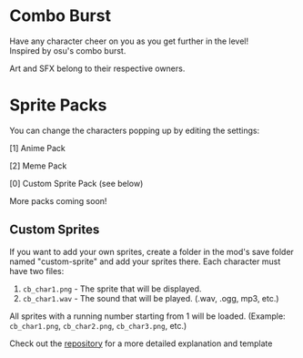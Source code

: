 # Combo Burst

Have any character cheer on you as you get further in the level!  
Inspired by osu's combo burst.

Art and SFX belong to their respective owners.

# Sprite Packs

You can change the characters popping up by editing the settings:

[1] Anime Pack  

[2] Meme Pack  

[0] Custom Sprite Pack (see below)

More packs coming soon!

## Custom Sprites
If you want to add your own sprites, create a folder in the mod's save folder named "custom-sprite" and add your sprites there.
Each character must have two files:
1. `cb_char1.png` - The sprite that will be displayed.
2. `cb_char1.wav` - The sound that will be played. (.wav, .ogg, mp3, etc.)

All sprites with a running number starting from 1 will be loaded.
(Example: `cb_char1.png`, `cb_char2.png`, `cb_char3.png`, etc.)

Check out the [repository](https://github.com/crewly/comboBurst) for a more detailed explanation and template